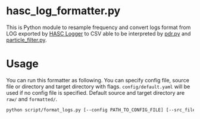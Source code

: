 # hasc_log_formatter.py
This is Python module to resample frequency and convert logs format from LOG exported by [HASC Logger](https://github.com/UCLabNU/HASC_Logger_Android) to CSV able to be interpreted by [pdr.py](https://github.com/kazumakano/pdr.py) and [particle_filter.py](https://github.com/kazumakano/particle_filter.py).

# Usage
You can run this formatter as following.
You can specify config file, source file or directory and target directory with flags.
`config/default.yaml` will be used if no config file is specified.
Default source and target directory are `raw/` and `formatted/`.
```sh
python script/format_logs.py [--config PATH_TO_CONFIG_FILE] [--src_file PATH_TO_SRC_FILE] [--src_dir PATH_TO_SRC_DIR] [--tgt_dir PATH_TO_TGT_DIR]
```
